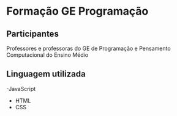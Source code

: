 # Formação GE Programação

## Participantes
Professores e professoras do GE de Programação e Pensamento Computacional do Ensino Médio
## Linguagem utilizada

-JavaScript
- HTML
- CSS
